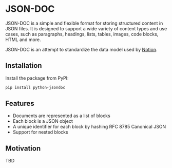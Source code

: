 # JSON-DOC

JSON-DOC is a simple and flexible format for storing structured content in JSON files. It is designed to support a wide variety of content types and use cases, such as paragraphs, headings, lists, tables, images, code blocks, HTML and more.

JSON-DOC is an attempt to standardize the data model used by [Notion](https://notion.so).

## Installation

Install the package from PyPI:

```bash
pip install python-jsondoc
```

## Features

- Documents are represented as a list of blocks
- Each block is a JSON object
- A unique identifier for each block by hashing RFC 8785 Canonical JSON
- Support for nested blocks

## Motivation

TBD